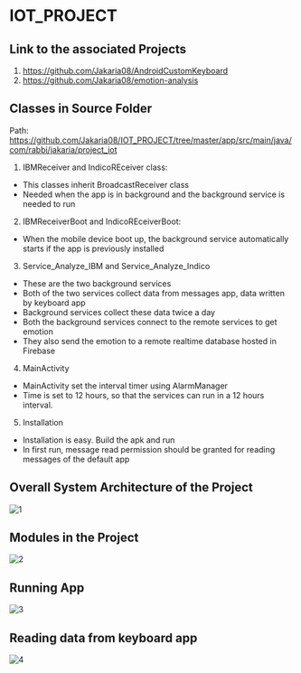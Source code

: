 # IOT_PROJECT
## Link to the associated Projects
1. https://github.com/Jakaria08/AndroidCustomKeyboard
2. https://github.com/Jakaria08/emotion-analysis
## Classes in Source Folder
Path: https://github.com/Jakaria08/IOT_PROJECT/tree/master/app/src/main/java/com/rabbi/jakaria/project_iot
1. IBMReceiver and IndicoREceiver class:
* This classes inherit BroadcastReceiver class 
* Needed when the app is in background and the background service is needed to run
2. IBMReceiverBoot and IndicoREceiverBoot:
* When the mobile device boot up, the background service automatically starts if the app is previously installed
3. Service_Analyze_IBM and Service_Analyze_Indico
* These are the two background services
* Both of the two services collect data from messages app, data written by keyboard app
* Background services collect these data twice a day
* Both the background services connect to the remote services to get emotion
* They also send the emotion to a remote realtime database hosted in Firebase
4. MainActivity
* MainActivity set the interval timer using AlarmManager
* Time is set to 12 hours, so that the services can run in a 12 hours interval.
5. Installation
* Installation is easy. Build the apk and run
* In first run, message read permission should be granted for reading messages of the default app


## Overall System Architecture of the Project
![1](https://user-images.githubusercontent.com/7825643/39469285-ac8dd8ee-4cf4-11e8-9d69-a41bac89f09b.png)

## Modules in the Project
![2](https://user-images.githubusercontent.com/7825643/39469332-e8180c54-4cf4-11e8-9970-2f9737534c84.png)

## Running App
![3](https://user-images.githubusercontent.com/7825643/39469397-36d7d19e-4cf5-11e8-9a6b-22c2ab3d3b40.png)

## Reading data from keyboard app
![4](https://user-images.githubusercontent.com/7825643/39469426-5dbc2b16-4cf5-11e8-9de0-773cfe548088.png)
